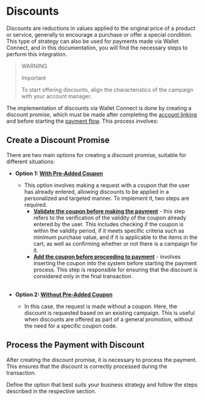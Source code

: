 # Discounts

Discounts are reductions in values applied to the original price of a product or service, generally to encourage a purchase or offer a special condition. This type of strategy can also be used for payments made via Wallet Connect, and in this documentation, you will find the necessary steps to perform this integration.

> WARNING
>
> Important
>
> To start offering discounts, align the characteristics of the campaign with your account manager.

The implementation of discounts via Wallet Connect is done by creating a discount promise, which must be made after completing the [account linking](/developers/en/docs/wallet-connect/account-linking-flow/create-agreement) and before starting the [payment flow](/developers/en/docs/wallet-connect/payment-flow). This process involves:

## Create a Discount Promise

There are two main options for creating a discount promise, suitable for different situations:

* **Option 1: [With Pre-Added Coupon](/developers/en/docs/wallet-connect/discounts/create-discount-promise-preadd-coupon)**
    * This option involves making a request with a coupon that the user has already entered, allowing discounts to be applied in a personalized and targeted manner. To implement it, two steps are required.
        * **[Validate the coupon before making the payment](/developers/en/docs/wallet-connect/discounts/create-discount-promise-preadd-coupon#bookmark_validate_coupon_before_making_payment)** - this step refers to the verification of the validity of the coupon already entered by the user. This includes checking if the coupon is within the validity period, if it meets specific criteria such as minimum purchase value, and if it is applicable to the items in the cart, as well as confirming whether or not there is a campaign for it.
        * **[Add the coupon before proceeding to payment](/developers/en/docs/wallet-connect/discounts/create-discount-promise-preadd-coupon#bookmark_add_coupon_before_proceeding_with_payment)** - involves inserting the coupon into the system before starting the payment process. This step is responsible for ensuring that the discount is considered only in the final transaction. <br><br>

* **Option 2: [Without Pre-Added Coupon](/developers/en/docs/wallet-connect/discounts/create-discount-promise-without-preadd-coupon)**
    * In this case, the request is made without a coupon. Here, the discount is requested based on an existing campaign. This is useful when discounts are offered as part of a general promotion, without the need for a specific coupon code.

## Process the Payment with Discount

After creating the discount promise, it is necessary to process the payment. This ensures that the discount is correctly processed during the transaction.

Define the option that best suits your business strategy and follow the steps described in the respective section.
